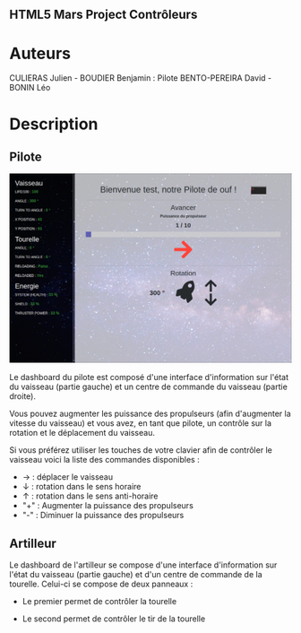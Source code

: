 HTML5 Mars Project Contrôleurs
------------------------------

# Auteurs

CULIERAS Julien - BOUDIER Benjamin : Pilote
BENTO-PEREIRA David - BONIN Léo

# Description

## Pilote

![PilotDashboard](./images/PilotDashboard.png)

Le dashboard du pilote est composé d'une interface d'information sur l'état du vaisseau (partie gauche) et un centre de commande du vaisseau (partie droite).

Vous pouvez augmenter les puissance des propulseurs (afin d'augmenter la vitesse du vaisseau) et vous avez, en tant que pilote, un contrôle sur la rotation et le déplacement du vaisseau.

Si vous préférez utiliser les touches de votre clavier afin de contrôler le vaisseau voici la liste des commandes disponibles :

* → : déplacer le vaisseau
* ↓ : rotation dans le sens horaire
* ↑ : rotation dans le sens anti-horaire
* "+" : Augmenter la puissance des propulseurs
* "-" : Diminuer la puissance des propulseurs

## Artilleur

Le dashboard de l'artilleur se compose d'une interface d'information sur l'état du vaisseau (partie gauche) et d'un centre de commande de la tourelle. Celui-ci se compose de deux panneaux :
- Le premier permet de contrôler la tourelle

- Le second permet de contrôler le tir de la tourelle
